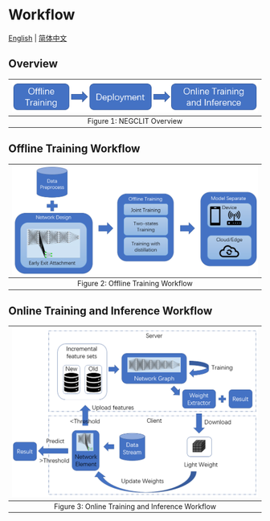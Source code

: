 # Workflow

[English](./README.md) | [简体中文](./README.zh-CN.md)

## Overview

|![overview](imgs/workflow.png)|
|:--:|
|Figure 1: NEGCLIT Overview|

## Offline Training Workflow

|![overview](imgs/offline.png)|
|:--:|
|Figure 2: Offline Training Workflow|

## Online Training and Inference Workflow

|![overview](imgs/online.png)|
|:--:|
|Figure 3: Online Training and Inference Workflow|

